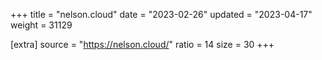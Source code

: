 +++
title = "nelson.cloud"
date = "2023-02-26"
updated = "2023-04-17"
weight = 31129

[extra]
source = "https://nelson.cloud/"
ratio = 14
size = 30
+++
